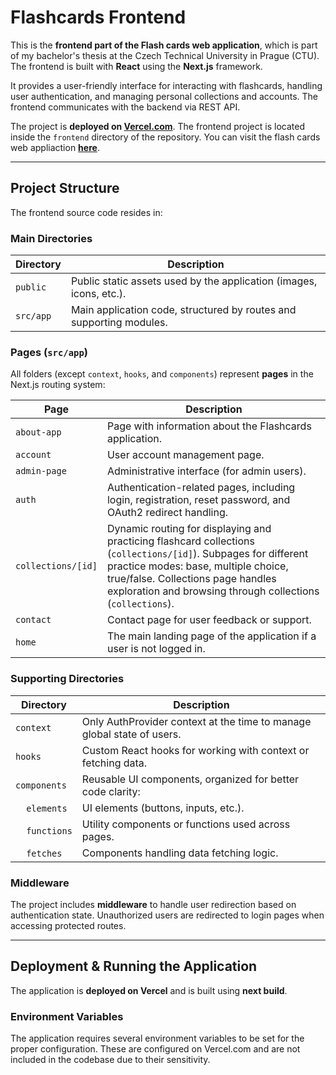 # Flashcards Frontend

This is the **frontend part of the Flash cards web application**, which is part of my bachelor's thesis at the Czech Technical University in Prague (CTU). The frontend is built with **React** using the **Next.js** framework.

It provides a user-friendly interface for interacting with flashcards, handling user authentication, and managing personal collections and accounts. The frontend communicates with the backend via REST API.

The project is **deployed on [Vercel.com](https://vercel.com/)**. The frontend project is located inside the `frontend` directory of the repository. You can visit the flash cards web appliaction **[here](https://flashcards-cafoulu1.vercel.app)**.

---

## Project Structure

The frontend source code resides in:

### Main Directories

| Directory | Description                                                         |
|-----------|---------------------------------------------------------------------|
| `public`  | Public static assets used by the application (images, icons, etc.). |
| `src/app` | Main application code, structured by routes and supporting modules. |

### Pages (`src/app`)

All folders (except `context`, `hooks`, and `components`) represent **pages** in the Next.js routing system:

| Page               | Description                                                                                                                                                                                                                                                |
|--------------------|------------------------------------------------------------------------------------------------------------------------------------------------------------------------------------------------------------------------------------------------------------|
| `about-app`        | Page with information about the Flashcards application.                                                                                                                                                                                                    |
| `account`          | User account management page.                                                                                                                                                                                                                              |
| `admin-page`       | Administrative interface (for admin users).                                                                                                                                                                                                                |
| `auth`             | Authentication-related pages, including login, registration, reset password, and OAuth2 redirect handling.                                                                                                                                                 |
| `collections/[id]` | Dynamic routing for displaying and practicing flashcard collections (`collections/[id]`). Subpages for different practice modes: base, multiple choice, true/false. Collections page handles exploration and browsing through collections (`collections`). |
| `contact`          | Contact page for user feedback or support.                                                                                                                                                                                                                 |
| `home`             | The main landing page of the application if a user is not logged in.                                                                                                                                                                                       |

### Supporting Directories

| Directory                           | Description                                                            |
|-------------------------------------|------------------------------------------------------------------------|
| `context`                           | Only AuthProvider context at the time to manage global state of users. |
| `hooks`                             | Custom React hooks for working with context or fetching data.          |
| `components`                        | Reusable UI components, organized for better code clarity:             |
| &nbsp;&nbsp;&nbsp;&nbsp;`elements`  | UI elements (buttons, inputs, etc.).                                   |
| &nbsp;&nbsp;&nbsp;&nbsp;`functions` | Utility components or functions used across pages.                     |
| &nbsp;&nbsp;&nbsp;&nbsp;`fetches`   | Components handling data fetching logic.                               |

### Middleware

The project includes **middleware** to handle user redirection based on authentication state. Unauthorized users are redirected to login pages when accessing protected routes.

---

## Deployment & Running the Application

The application is **deployed on Vercel** and is built using **next build**.

### Environment Variables

The application requires several environment variables to be set for the proper configuration. These are configured on Vercel.com and are not included in the codebase due to their sensitivity.

